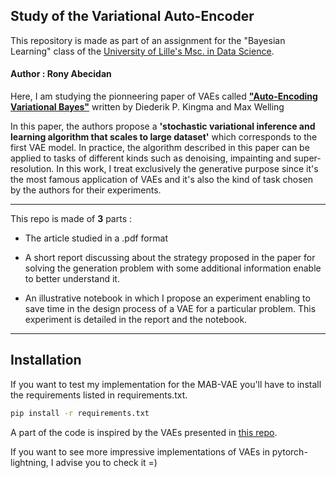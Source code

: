 ## Study of the Variational Auto-Encoder

This repository is made as part of an assignment for the "Bayesian Learning" class of the [University of Lille's Msc. in Data Science](http://bit.ly/MasterDSULille).

#### Author : Rony Abecidan

Here, I am studying the pionneering paper of VAEs called [**"Auto-Encoding Variational Bayes"**](https://arxiv.org/abs/1312.6114) written by Diederik P. Kingma and Max Welling 

In this paper, the authors propose a **'stochastic variational inference and learning algorithm that scales to large dataset'** which corresponds to the first VAE model. In practice, the algorithm described in this paper can be applied to tasks of different kinds such as denoising, impainting and super-resolution. In this work, I treat exclusively the generative purpose since it's the most famous application of VAEs and it's also the kind of task chosen by the authors for their experiments.

***

This repo is made of **3** parts :

- The article studied in a .pdf format

- A short report discussing about the strategy proposed in the paper for solving the generation problem with some additional information enable to better understand it.

- An illustrative notebook in which I propose an experiment enabling to save time in the design process of a VAE for a particular problem. This experiment is detailed in the report and the notebook.

***

## Installation

If you want to test my implementation for the MAB-VAE you'll have to install the requirements listed in requirements.txt. 

```bash
pip install -r requirements.txt
```

A part of the code is inspired by the VAEs presented in [this repo](https://github.com/AntixK/PyTorch-VAE).

If you want to see more impressive implementations of VAEs in pytorch-lightning, I advise you to check it =)
